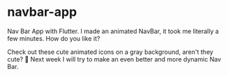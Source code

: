 # navbar-app
Nav Bar App with Flutter.
I made an animated NavBar, it took me literally a few minutes. How do you like it?

Check out these cute animated icons on a gray background, aren't they cute? 🤩 Next week I will try to make an even better and more dynamic Nav Bar.
